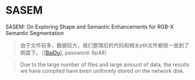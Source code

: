 # SASEM
SASEM: On Exploring Shape and Semantic Enhancements for RGB-X Semantic Segmentation

> 由于文件较多，数据较大，我们整理后的代码和相关pth文件都统一放到了网盘下。（[[BaiDu](https://pan.baidu.com/s/1MkJvXIUomRLV7PF96TlkkQ?pwd=6p48)], password: 6p48）

> Due to the large number of files and large amount of data, the results we have compiled have been uniformly stored on the network disk.
